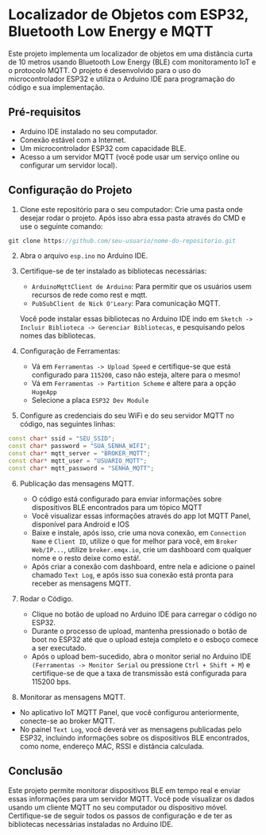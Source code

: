 # Localizador de Objetos com ESP32, Bluetooth Low Energy e MQTT

Este projeto implementa um localizador de objetos em uma distância curta de 10 metros usando Bluetooth Low Energy (BLE) com monitoramento IoT e o protocolo MQTT. O projeto é desenvolvido para o uso do microcontrolador ESP32 e utiliza o Arduino IDE para programação do código e sua implementação.

## Pré-requisitos

- Arduino IDE instalado no seu computador.
- Conexão estável com a Internet.
- Um microcontrolador ESP32 com capacidade BLE.
- Acesso a um servidor MQTT (você pode usar um serviço online ou configurar um servidor local).

## Configuração do Projeto

1. Clone este repositório para o seu computador:
Crie uma pasta onde desejar rodar o projeto. Após isso abra essa pasta através do CMD e use o seguinte comando:
```cpp
git clone https://github.com/seu-usuario/nome-do-repositorio.git
```

2. Abra o arquivo `esp.ino` no Arduino IDE.

3. Certifique-se de ter instalado as bibliotecas necessárias:
   - `ArduinoMqttClient de Arduino`: Para permitir que os usuários usem recursos de rede como rest e mqtt.
   - `PubSubClient de Nick O'Leary`: Para comunicação MQTT.

   Você pode instalar essas bibliotecas no Arduino IDE indo em `Sketch -> Incluir Biblioteca -> Gerenciar Bibliotecas`, e pesquisando pelos nomes das bibliotecas.

4. Configuração de Ferramentas:
   - Vá em `Ferramentas -> Upload Speed` e certifique-se que está configurado para `115200`, caso não esteja, altere para o mesmo!
   - Vá em `Ferramentas -> Partition Scheme` e altere para a opção `HugeApp`
   - Selecione a placa `ESP32 Dev Module`
   

5. Configure as credenciais do seu WiFi e do seu servidor MQTT no código, nas seguintes linhas:

```cpp
const char* ssid = "SEU_SSID";
const char* password = "SUA_SENHA_WIFI";
const char* mqtt_server = "BROKER_MQTT";
const char* mqtt_user = "USUARIO_MQTT";
const char* mqtt_password = "SENHA_MQTT";
``` 

6. Publicação das mensagens MQTT.
   - O código está configurado para enviar informações sobre dispositivos BLE encontrados para um tópico MQTT
   - Você visualizar essas informações através do app Iot MQTT Panel, disponível para Android e IOS
   - Baixe e instale, após isso, crie uma nova conexão, em `Connection Name` e `Client ID`, utilize o que for melhor para você, em `Broker Web/IP...`, utilize `broker.emqx.io`, crie um dashboard com qualquer nome e o resto deixe como está!.
   - Após criar a conexão com dashboard, entre nela e adicione o painel chamado `Text Log`, e após isso sua conexão está pronta para receber as mensagens MQTT.

7. Rodar o Código.
   - Clique no botão de upload no Arduino IDE para carregar o código no ESP32.
   - Durante o processo de upload, mantenha pressionado o botão de boot no ESP32 até que o upload esteja completo e o esboço comece a ser executado.
   - Após o upload bem-sucedido, abra o monitor serial no Arduino IDE `(Ferramentas -> Monitor Serial` ou pressione `Ctrl + Shift + M`) e certifique-se de que a taxa de transmissão está configurada para 115200 bps.
  
8. Monitorar as mensagens MQTT.
  - No aplicativo IoT MQTT Panel, que você configurou anteriormente, conecte-se ao broker MQTT.
  - No painel `Text Log`, você deverá ver as mensagens publicadas pelo ESP32, incluindo informações sobre os dispositivos BLE encontrados, como nome, endereço MAC, RSSI e distância calculada.

## Conclusão

Este projeto permite monitorar dispositivos BLE em tempo real e enviar essas informações para um servidor MQTT. Você pode visualizar os dados usando um cliente MQTT no seu computador ou dispositivo móvel. Certifique-se de seguir todos os passos de configuração e de ter as bibliotecas necessárias instaladas no Arduino IDE.

